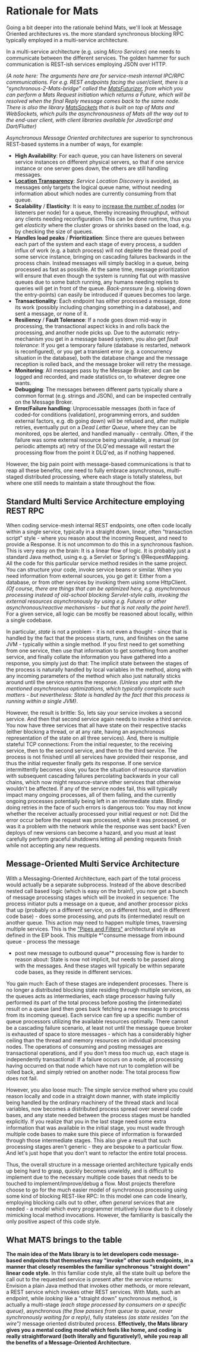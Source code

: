 # Rationale for Mats

Going a bit deeper into the rationale behind Mats, we'll look at Message Oriented architectures vs. the more standard
synchronous blocking RPC typically employed in a multi-service architecture.

In a multi-service architecture (e.g. using <i>Micro Services</i>) one needs to communicate between the different
services. The golden hammer for such communication is REST-ish services employing JSON over HTTP.

*(A note here: The arguments here are for service-mesh internal IPC/RPC communications. For e.g. REST endpoints facing
the user/client, there is a "synchronous-2-Mats-bridge" called
the [MatsFuturizer](mats-util/src/main/java/io/mats3/util/MatsFuturizer.java), from which you can perform a Mats Request
initiation which returns a Future, which will be resolved when the final Reply message comes back to the same node.
There is also the library [MatsSockets](https://github.com/centiservice/matssocket) that is built on top of Mats and
WebSockets, which pulls the asynchronousness of Mats all the way out to the end-user client, with client libraries
available for JavaScript and Dart/Flutter)*

*Asynchronous Message Oriented architectures* are superior to synchronous REST-based systems in a number of ways, for
example:

* **High Availability**: For each queue, you can have listeners on several service instances on different physical
  servers, so that if one service instance or one server goes down, the others are still handling messages.
* **[Location Transparency](http://www.reactivemanifesto.org/glossary#Location-Transparency)**: *Service Location
  Discovery* is avoided, as messages only targets the logical queue name, without needing information about which nodes
  are currently consuming from that queue.
* **Scalability** / **Elasticity**: It is easy
  to [increase the number of nodes](http://www.reactivemanifesto.org/glossary#Replication) (or listeners per node) for a
  queue, thereby increasing throughput, without any clients needing reconfiguration. This can be done runtime, thus you
  get *elasticity* where the cluster grows or shrinks based on the load, e.g. by checking the size of queues.
* **Handles load peaks** / **Prioritization**: Since there are queues between each part of the system and each stage of
  every process, a sudden influx of work (e.g. a batch process) will not deplete the thread pool of some service
  instance, bringing on cascading failures backwards in the process chain. Instead messages will simply backlog in a
  queue, being processed as fast as possible. At the same time, message prioritization will ensure that even though the
  system is running flat out with massive queues due to some batch running, any humans needing replies to queries will
  get in front of the queue. *Back-pressure* (e.g. slowing down the entry-points) can easily be introduced if queues
  becomes too large.
* **Transactionality**: Each endpoint has either processed a message, done its work (possibly including changing
  something in a database), and sent a message, or none of it.
* **Resiliency** / **Fault Tolerance**: If a node goes down mid-way in processing, the transactional aspect kicks in and
  rolls back the processing, and another node picks up. Due to the automatic retry-mechanism you get in a message based
  system, you also get *fault tolerance*: If you get a temporary failure (database is restarted, network is
  reconfigured), or you get a transient error (e.g. a concurrency situation in the database), both the database change
  and the message reception is rolled back, and the message broker will retry the message.
* **Monitoring**: All messages pass by the Message Broker, and can be logged and recorded, and made statistics on, to
  whatever degree one wants.
* **Debugging**: The messages between different parts typically share a common format (e.g. strings and JSON), and can
  be inspected centrally on the Message Broker.
* **Error/Failure handling**: Unprocessable messages (both in face of coded-for conditions (validation), programming
  errors, and sudden external factors, e.g. db going down) will be refused and, after multiple retries, eventually put
  on a *Dead Letter Queue*, where they can be monitored, ops be alerted, and handled manually - centrally. Often, if the
  failure was some external resource being unavailable, a manual (or periodic attempts at) retry of the DLQ'ed message
  will restart the processing flow from the point it DLQ'ed, as if nothing happened.

However, the big pain point with message-based communications is that to reap all these benefits, one need to fully
embrace asynchronous, multi-staged distributed processing, where each stage is totally stateless, but where one still
needs to maintain a state throughout the flow.

## Standard Multi Service Architecture employing REST RPC

When coding service-mesh internal REST endpoints, one often code locally within a single service, typically in a
straight down, linear, often "transaction script" style - where you reason about the incoming Request, and need to
provide a Response. It is not uncommon to do this in a synchronous fashion. This is very easy on the brain: It is a
linear flow of logic. It is probably just a standard Java method, using e.g. a Servlet or Spring's @RequestMapping. All
the code for this particular service method resides in the same project. You can structure your code, invoke service
beans or similar. When you need information from external sources, you go get it: Either from a database, or from other
services by invoking them using some HttpClient. *(Of course, there are things that can be optimized here, e.g.
asynchronous processing instead of old-school blocking Servlet-style calls, invoking the external resources
asynchronously by using e.g. Futures or other asynchronous/reactive mechanisms - but that is not really the point
here!)*. For a given service, all logic can be mostly be reasoned about locally, within a single codebase.

In particular, *state* is not a problem - it is not even a thought - since that is handled by the fact that the process
starts, runs, and finishes on the same JVM - typically within a single method. If you first need to get something from
one service, then use that information to get something from another service, and finally collate the information you
have gathered into a response, you simply just do that: The implicit state between the stages of the process is
naturally handled by local variables in the method, along with any incoming parameters of the method which also just
naturally sticks around until the service returns the response. *(Unless you start with the mentioned asynchronous
optimizations, which typically complicate such matters - but nevertheless: State is handled by the fact that this
process is running within a single JVM)*.

However, the result is brittle: So, lets say your service invokes a second service. And then that second service again
needs to invoke a third service. You now have three services that all have state on their respective stacks (either
blocking a thread, or at any rate, having an asynchronous representation of the state on all three services). And, there
is multiple stateful TCP connections: From the initial requester, to the receiving service, then to the second service,
and then to the third service. The process is not finished until all services have provided their response, and thus the
initial requester finally gets its response. If one service intermittently becomes slow, you face the situation of
resource starvation with subsequent cascading failures percolating backwards in your call chains, which now might
resource-starve other services that otherwise wouldn't be affected. If any of the service nodes fail, this will
typically impact many ongoing processes, all of them failing, and the currently ongoing processes potentially being left
in an intermediate state. Blindly doing retries in the face of such errors is dangerous too: You may not know whether
the receiver actually processed your initial request or not: Did the error occur before the request was processed, while
it was processed, or was it a problem with the network while the response was sent back? Even deploys of new versions
can become a hazard, and you must at least carefully perform graceful shutdowns letting all pending requests finish
while not accepting any new requests.

## Message-Oriented Multi Service Architecture

With a Messaging-Oriented Architecture, each part of the total process would actually be a separate subprocess. Instead
of the above described nested call based logic (which is easy on the brain!), you now get a bunch of message processing
stages which will be invoked in sequence: The process initiator puts a message on a queue, and another processor picks
that up (probably on a different service, on a different host, and in different code base) - does some processing, and
puts its (intermediate) result on another queue. This action may need to happen multiple times, traversing multiple
services. This is
the ["Pipes and Filters"](https://www.enterpriseintegrationpatterns.com/patterns/messaging/PipesAndFilters.html)
architectural style as defined in the EIP book. This multiple *"consume message from inbound queue - process the message
- post new message to outbound queue"* processing flow is harder to reason about: State is now not implicit, but needs
to be passed along with the messages. And these stages will typically be within separate code bases, as they reside in
different services.

You gain much: Each of these stages are independent processes. There is no longer a distributed blocking state residing
through multiple services, as the queues acts as intermediaries, each stage processor having fully performed its part of
the total process before posting the (intermediate) result on a queue (and then goes back fetching a new message to
process from its incoming queue). Each service can fire up a specific number of queue processors utilizing the available
resources optimally. There cannot be a cascading failure scenario, at least not until the message queue broker is
exhausted of space to store messages - which has a considerably higher ceiling than the thread and memory resources on
individual processing nodes. The operations of consuming and posting messages are transactional operations, and if you
don't mess too much up, each stage is independently transactional: If a failure occurs on a node, all processing having
occurred on that node which have not run to completion will be rolled back, and simply retried on another node: The
total process flow does not fail.

However, you also loose much: The simple service method where you could reason locally and code in a straight down
manner, with state implicitly being handled by the ordinary machinery of the thread stack and local variables, now
becomes a distributed process spread over several code bases, and any state needed between the process stages must be
handled explicitly. If you realize that you in the last stage need some extra information that was available in the
initial stage, you must wade through multiple code bases to make sure this piece of information is forwarded through
those intermediate stages. This also give a result that such processing stages aren't generic - they are bespoke to a
particular flow. And let's just hope that you don't want to refactor the entire total process.

Thus, the overall structure in a message oriented architecture typically ends up being hard to grasp, quickly becomes
unwieldy, and is difficult to implement due to the necessary multiple code bases that needs to be touched to
implement/improve/debug a flow. Most projects therefore choose to go for the much easier model of synchronous processing
using some kind of blocking REST-like RPC: In this model one can code linearly, employing blocking calls out to other,
often *general* services that are needed - a model which every programmer intuitively know due to it closely mimicking
local method invocations. However, the familiarity is basically the only positive aspect of this code style.

## What MATS brings to the table

**The main idea of the Mats library is to let developers code message-based endpoints that themselves may "invoke" other
such endpoints, in a manner that closely resembles the familiar synchronous "straight down" linear code style.** In this
familiar code style, all the state built up before the call out to the requested service is present after the service
returns: Envision a plain Java method that invokes other methods, or more relevant, a REST service which invokes other
REST services. With Mats, such an endpoint, while *looking* like a "straight down" synchronous method, is actually a
multi-stage *(each stage processed by consumers on a specific queue)*, asynchronous *(the flow passes from queue to
queue, never synchronously waiting for a reply)*, fully stateless *(as state resides "on the wire")* message oriented
distributed process.
**Effectively, the Mats library gives you a mental coding model which feels like home, and coding is really
straightforward (both literally and figuratively!), while you reap all the benefits of a Message-Oriented
Architecture.**
